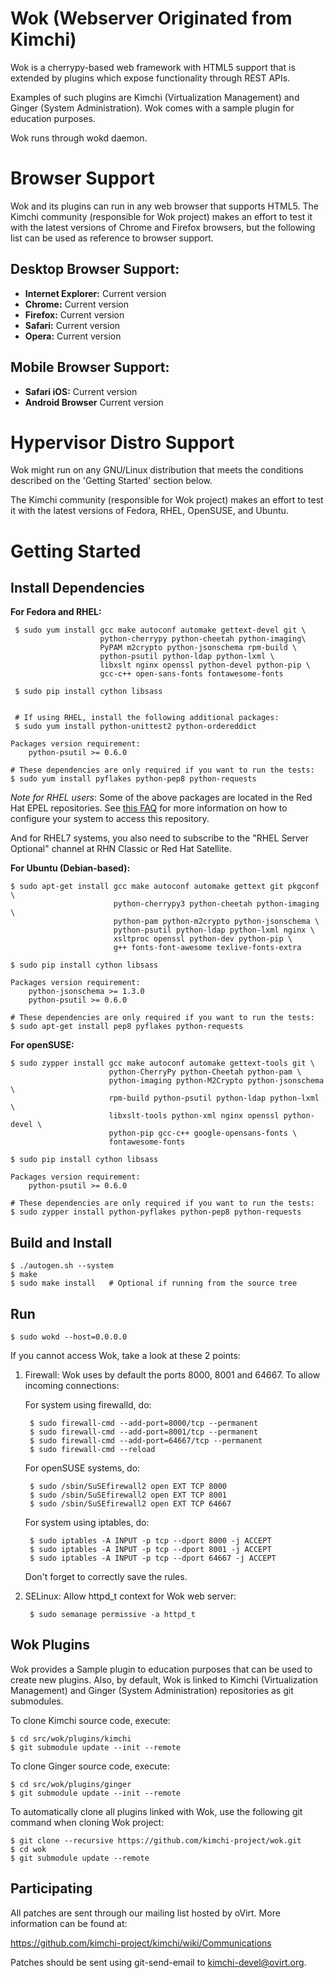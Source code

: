 Wok (Webserver Originated from Kimchi)
======================================

Wok is a cherrypy-based web framework with HTML5 support that is extended by
plugins which expose functionality through REST APIs.

Examples of such plugins are Kimchi (Virtualization Management) and Ginger
(System Administration). Wok comes with a sample plugin for education purposes.

Wok runs through wokd daemon.


Browser Support
===============

Wok and its plugins can run in any web browser that supports HTML5. The
Kimchi community (responsible for Wok project) makes an effort to
test it with the latest versions of Chrome and Firefox browsers, but the
following list can be used as reference to browser support.

Desktop Browser Support:
-----------------------
* **Internet Explorer:** Current version
* **Chrome:** Current version
* **Firefox:** Current version
* **Safari:** Current version
* **Opera:** Current version

Mobile Browser Support:
-----------------------
* **Safari iOS:** Current version
* **Android Browser** Current version


Hypervisor Distro Support
=========================

Wok might run on any GNU/Linux distribution that meets the conditions
described on the 'Getting Started' section below.

The Kimchi community (responsible for Wok project) makes an effort to
test it with the latest versions of Fedora, RHEL, OpenSUSE, and Ubuntu.

Getting Started
===============

Install Dependencies
--------------------

**For Fedora and RHEL:**

     $ sudo yum install gcc make autoconf automake gettext-devel git \
                        python-cherrypy python-cheetah python-imaging\
                        PyPAM m2crypto python-jsonschema rpm-build \
                        python-psutil python-ldap python-lxml \
                        libxslt nginx openssl python-devel python-pip \
                        gcc-c++ open-sans-fonts fontawesome-fonts

     $ sudo pip install cython libsass


     # If using RHEL, install the following additional packages:
     $ sudo yum install python-unittest2 python-ordereddict

    Packages version requirement:
        python-psutil >= 0.6.0

    # These dependencies are only required if you want to run the tests:
    $ sudo yum install pyflakes python-pep8 python-requests

*Note for RHEL users*: Some of the above packages are located in the Red Hat
EPEL repositories.  See
[this FAQ](http://fedoraproject.org/wiki/EPEL#How_can_I_use_these_extra_packages.3F)
for more information on how to configure your system to access this repository.

And for RHEL7 systems, you also need to subscribe to the "RHEL Server Optional"
channel at RHN Classic or Red Hat Satellite.

**For Ubuntu (Debian-based):**

    $ sudo apt-get install gcc make autoconf automake gettext git pkgconf \
                           python-cherrypy3 python-cheetah python-imaging \
                           python-pam python-m2crypto python-jsonschema \
                           python-psutil python-ldap python-lxml nginx \
                           xsltproc openssl python-dev python-pip \
                           g++ fonts-font-awesome texlive-fonts-extra

    $ sudo pip install cython libsass

    Packages version requirement:
        python-jsonschema >= 1.3.0
        python-psutil >= 0.6.0

    # These dependencies are only required if you want to run the tests:
    $ sudo apt-get install pep8 pyflakes python-requests

**For openSUSE:**

    $ sudo zypper install gcc make autoconf automake gettext-tools git \
                          python-CherryPy python-Cheetah python-pam \
                          python-imaging python-M2Crypto python-jsonschema \
                          rpm-build python-psutil python-ldap python-lxml \
                          libxslt-tools python-xml nginx openssl python-devel \
                          python-pip gcc-c++ google-opensans-fonts \
                          fontawesome-fonts

    $ sudo pip install cython libsass

    Packages version requirement:
        python-psutil >= 0.6.0

    # These dependencies are only required if you want to run the tests:
    $ sudo zypper install python-pyflakes python-pep8 python-requests


Build and Install
-----------------

    $ ./autogen.sh --system
    $ make
    $ sudo make install   # Optional if running from the source tree


Run
---

    $ sudo wokd --host=0.0.0.0

If you cannot access Wok, take a look at these 2 points:

1. Firewall:
Wok uses by default the ports 8000, 8001 and 64667. To allow incoming connections:

    For system using firewalld, do:

        $ sudo firewall-cmd --add-port=8000/tcp --permanent
        $ sudo firewall-cmd --add-port=8001/tcp --permanent
        $ sudo firewall-cmd --add-port=64667/tcp --permanent
        $ sudo firewall-cmd --reload

    For openSUSE systems, do:

        $ sudo /sbin/SuSEfirewall2 open EXT TCP 8000
        $ sudo /sbin/SuSEfirewall2 open EXT TCP 8001
        $ sudo /sbin/SuSEfirewall2 open EXT TCP 64667

    For system using iptables, do:

        $ sudo iptables -A INPUT -p tcp --dport 8000 -j ACCEPT
        $ sudo iptables -A INPUT -p tcp --dport 8001 -j ACCEPT
        $ sudo iptables -A INPUT -p tcp --dport 64667 -j ACCEPT

    Don't forget to correctly save the rules.

2. SELinux:
Allow httpd_t context for Wok web server:

        $ sudo semanage permissive -a httpd_t


Wok Plugins
-----------

Wok provides a Sample plugin to education purposes that can be used to create
new plugins. Also, by default, Wok is linked to Kimchi (Virtualization
 Management) and Ginger (System Administration) repositories as git submodules.

To clone Kimchi source code, execute:

    $ cd src/wok/plugins/kimchi
    $ git submodule update --init --remote

To clone Ginger source code, execute:

    $ cd src/wok/plugins/ginger
    $ git submodule update --init --remote

To automatically clone all plugins linked with Wok, use the following git
command when cloning Wok project:

    $ git clone --recursive https://github.com/kimchi-project/wok.git
    $ cd wok
    $ git submodule update --remote


Participating
-------------

All patches are sent through our mailing list hosted by oVirt.  More
information can be found at:

https://github.com/kimchi-project/kimchi/wiki/Communications

Patches should be sent using git-send-email to kimchi-devel@ovirt.org.
